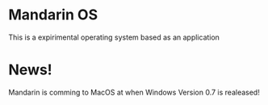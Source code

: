 # Mandarin OS
This is a expirimental operating system based as an application

# News!
Mandarin is comming to MacOS at when Windows Version 0.7 is realeased!